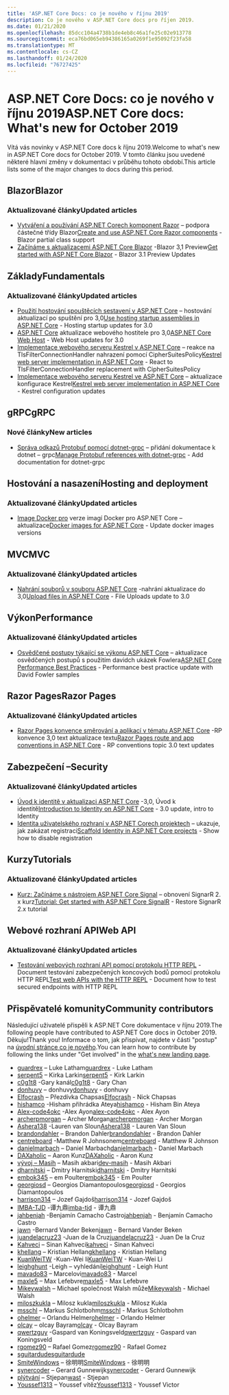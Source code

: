 ```yaml
---
title: 'ASP.NET Core Docs: co je nového v říjnu 2019'
description: Co je nového v ASP.NET Core docs pro říjen 2019.
ms.date: 01/21/2020
ms.openlocfilehash: 85dcc104a4738b1de4eb8c46a1fe25c02e913778
ms.sourcegitcommit: eca76bd065eb94386165a0269f1e95092f23fa58
ms.translationtype: MT
ms.contentlocale: cs-CZ
ms.lasthandoff: 01/24/2020
ms.locfileid: "76727425"
---
```

# <a name="aspnet-core-docs-whats-new-for-october-2019"></a><span data-ttu-id="d3def-103">ASP.NET Core Docs: co je nového v říjnu 2019</span><span class="sxs-lookup"><span data-stu-id="d3def-103">ASP.NET Core docs: What's new for October 2019</span></span>

<span data-ttu-id="d3def-104">Vítá vás novinky v ASP.NET Core docs k říjnu 2019.</span><span class="sxs-lookup"><span data-stu-id="d3def-104">Welcome to what's new in ASP.NET Core docs for October 2019.</span></span> <span data-ttu-id="d3def-105">V tomto článku jsou uvedené některé hlavní změny v dokumentaci v průběhu tohoto období.</span><span class="sxs-lookup"><span data-stu-id="d3def-105">This article lists some of the major changes to docs during this period.</span></span>

## <a name="blazor"></a><span data-ttu-id="d3def-106">Blazor</span><span class="sxs-lookup"><span data-stu-id="d3def-106">Blazor</span></span>

### <a name="updated-articles"></a><span data-ttu-id="d3def-107">Aktualizované články</span><span class="sxs-lookup"><span data-stu-id="d3def-107">Updated articles</span></span>

- <span data-ttu-id="d3def-108">[Vytváření a používání ASP.NET Corech komponent Razor](../blazor/components.md) – podpora částečné třídy Blazor</span><span class="sxs-lookup"><span data-stu-id="d3def-108">[Create and use ASP.NET Core Razor components](../blazor/components.md) - Blazor partial class support</span></span>
- <span data-ttu-id="d3def-109">[Začínáme s aktualizacemi ASP.NET Core Blazor](../blazor/get-started.md) -Blazor 3,1 Preview</span><span class="sxs-lookup"><span data-stu-id="d3def-109">[Get started with ASP.NET Core Blazor](../blazor/get-started.md) - Blazor 3.1 Preview Updates</span></span>

## <a name="fundamentals"></a><span data-ttu-id="d3def-110">Základy</span><span class="sxs-lookup"><span data-stu-id="d3def-110">Fundamentals</span></span>

### <a name="updated-articles"></a><span data-ttu-id="d3def-111">Aktualizované články</span><span class="sxs-lookup"><span data-stu-id="d3def-111">Updated articles</span></span>

- <span data-ttu-id="d3def-112">[Použití hostování spouštěcích sestavení v ASP.NET Core](../fundamentals/host/platform-specific-configuration.md) – hostování aktualizací po spuštění pro 3,0</span><span class="sxs-lookup"><span data-stu-id="d3def-112">[Use hosting startup assemblies in ASP.NET Core](../fundamentals/host/platform-specific-configuration.md) - Hosting startup updates for 3.0</span></span>
- <span data-ttu-id="d3def-113">[ASP.NET Core](../fundamentals/host/web-host.md) aktualizace webového hostitele pro 3,0</span><span class="sxs-lookup"><span data-stu-id="d3def-113">[ASP.NET Core Web Host](../fundamentals/host/web-host.md) - Web Host updates for 3.0</span></span>
- <span data-ttu-id="d3def-114">[Implementace webového serveru Kestrel v ASP.NET Core](../fundamentals/servers/kestrel.md) – reakce na TlsFilterConnectionHandler nahrazení pomocí CipherSuitesPolicy</span><span class="sxs-lookup"><span data-stu-id="d3def-114">[Kestrel web server implementation in ASP.NET Core](../fundamentals/servers/kestrel.md) - React to TlsFilterConnectionHandler replacement with CipherSuitesPolicy</span></span>
- <span data-ttu-id="d3def-115">[Implementace webového serveru Kestrel ve ASP.NET Core](../fundamentals/servers/kestrel.md) – aktualizace konfigurace Kestrel</span><span class="sxs-lookup"><span data-stu-id="d3def-115">[Kestrel web server implementation in ASP.NET Core](../fundamentals/servers/kestrel.md) - Kestrel configuration updates</span></span>

## <a name="grpc"></a><span data-ttu-id="d3def-116">gRPC</span><span class="sxs-lookup"><span data-stu-id="d3def-116">gRPC</span></span>

### <a name="new-articles"></a><span data-ttu-id="d3def-117">Nové články</span><span class="sxs-lookup"><span data-stu-id="d3def-117">New articles</span></span>

- <span data-ttu-id="d3def-118">[Správa odkazů Protobuf pomocí dotnet-grpc](../grpc/dotnet-grpc.md) – přidání dokumentace k dotnet – grpc</span><span class="sxs-lookup"><span data-stu-id="d3def-118">[Manage Protobuf references with dotnet-grpc](../grpc/dotnet-grpc.md) - Add documentation for dotnet-grpc</span></span>

## <a name="hosting-and-deployment"></a><span data-ttu-id="d3def-119">Hostování a nasazení</span><span class="sxs-lookup"><span data-stu-id="d3def-119">Hosting and deployment</span></span>

### <a name="updated-articles"></a><span data-ttu-id="d3def-120">Aktualizované články</span><span class="sxs-lookup"><span data-stu-id="d3def-120">Updated articles</span></span>

- <span data-ttu-id="d3def-121">[Image Docker pro](../host-and-deploy/docker/building-net-docker-images.md) verze imagí Docker pro ASP.NET Core – aktualizace</span><span class="sxs-lookup"><span data-stu-id="d3def-121">[Docker images for ASP.NET Core](../host-and-deploy/docker/building-net-docker-images.md) - Update docker images versions</span></span>

## <a name="mvc"></a><span data-ttu-id="d3def-122">MVC</span><span class="sxs-lookup"><span data-stu-id="d3def-122">MVC</span></span>

### <a name="updated-articles"></a><span data-ttu-id="d3def-123">Aktualizované články</span><span class="sxs-lookup"><span data-stu-id="d3def-123">Updated articles</span></span>

- <span data-ttu-id="d3def-124">[Nahrání souborů v souboru ASP.NET Core](../mvc/models/file-uploads.md) -nahrání aktualizace do 3,0</span><span class="sxs-lookup"><span data-stu-id="d3def-124">[Upload files in ASP.NET Core](../mvc/models/file-uploads.md) - File Uploads update to 3.0</span></span>

## <a name="performance"></a><span data-ttu-id="d3def-125">Výkon</span><span class="sxs-lookup"><span data-stu-id="d3def-125">Performance</span></span>

### <a name="updated-articles"></a><span data-ttu-id="d3def-126">Aktualizované články</span><span class="sxs-lookup"><span data-stu-id="d3def-126">Updated articles</span></span>

- <span data-ttu-id="d3def-127">[Osvědčené postupy týkající se výkonu ASP.NET Core](../performance/performance-best-practices.md) – aktualizace osvědčených postupů s použitím davidch ukázek Fowlera</span><span class="sxs-lookup"><span data-stu-id="d3def-127">[ASP.NET Core Performance Best Practices](../performance/performance-best-practices.md) - Performance best practice update with David Fowler samples</span></span>

## <a name="razor-pages"></a><span data-ttu-id="d3def-128">Razor Pages</span><span class="sxs-lookup"><span data-stu-id="d3def-128">Razor Pages</span></span>

### <a name="updated-articles"></a><span data-ttu-id="d3def-129">Aktualizované články</span><span class="sxs-lookup"><span data-stu-id="d3def-129">Updated articles</span></span>

- <span data-ttu-id="d3def-130">[Razor Pages konvence směrování a aplikací v tématu ASP.NET Core](../razor-pages/razor-pages-conventions.md) -RP konvence 3,0 text aktualizace textu</span><span class="sxs-lookup"><span data-stu-id="d3def-130">[Razor Pages route and app conventions in ASP.NET Core](../razor-pages/razor-pages-conventions.md) - RP conventions topic 3.0 text updates</span></span>

## <a name="security"></a><span data-ttu-id="d3def-131">Zabezpečení –</span><span class="sxs-lookup"><span data-stu-id="d3def-131">Security</span></span>

### <a name="updated-articles"></a><span data-ttu-id="d3def-132">Aktualizované články</span><span class="sxs-lookup"><span data-stu-id="d3def-132">Updated articles</span></span>

- <span data-ttu-id="d3def-133">[Úvod k identitě v aktualizaci ASP.NET Core](../security/authentication/identity.md) -3,0, Úvod k identitě</span><span class="sxs-lookup"><span data-stu-id="d3def-133">[Introduction to Identity on ASP.NET Core](../security/authentication/identity.md) - 3.0 update, intro to Identity</span></span>
- <span data-ttu-id="d3def-134">[Identita uživatelského rozhraní v ASP.NET Corech projektech](../security/authentication/scaffold-identity.md) – ukazuje, jak zakázat registraci</span><span class="sxs-lookup"><span data-stu-id="d3def-134">[Scaffold Identity in ASP.NET Core projects](../security/authentication/scaffold-identity.md) - Show how to disable registration</span></span>

## <a name="tutorials"></a><span data-ttu-id="d3def-135">Kurzy</span><span class="sxs-lookup"><span data-stu-id="d3def-135">Tutorials</span></span>

### <a name="updated-articles"></a><span data-ttu-id="d3def-136">Aktualizované články</span><span class="sxs-lookup"><span data-stu-id="d3def-136">Updated articles</span></span>

- <span data-ttu-id="d3def-137">[Kurz: Začínáme s nástrojem ASP.NET Core Signal](../tutorials/signalr.md) – obnovení SignarR 2. x kurz</span><span class="sxs-lookup"><span data-stu-id="d3def-137">[Tutorial: Get started with ASP.NET Core SignalR](../tutorials/signalr.md) - Restore SignarR 2.x tutorial</span></span>

## <a name="web-api"></a><span data-ttu-id="d3def-138">Webové rozhraní API</span><span class="sxs-lookup"><span data-stu-id="d3def-138">Web API</span></span>

### <a name="updated-articles"></a><span data-ttu-id="d3def-139">Aktualizované články</span><span class="sxs-lookup"><span data-stu-id="d3def-139">Updated articles</span></span>

- <span data-ttu-id="d3def-140">[Testování webových rozhraní API pomocí protokolu HTTP REPL](../web-api/http-repl.md) -Document testování zabezpečených koncových bodů pomocí protokolu HTTP REPL</span><span class="sxs-lookup"><span data-stu-id="d3def-140">[Test web APIs with the HTTP REPL](../web-api/http-repl.md) - Document how to test secured endpoints with HTTP REPL</span></span>

## <a name="community-contributors"></a><span data-ttu-id="d3def-141">Přispěvatelé komunity</span><span class="sxs-lookup"><span data-stu-id="d3def-141">Community contributors</span></span>

<span data-ttu-id="d3def-142">Následující uživatelé přispěli k ASP.NET Core dokumentace v říjnu 2019.</span><span class="sxs-lookup"><span data-stu-id="d3def-142">The following people have contributed to ASP.NET Core docs in October 2019.</span></span> <span data-ttu-id="d3def-143">Děkuju!</span><span class="sxs-lookup"><span data-stu-id="d3def-143">Thank you!</span></span> <span data-ttu-id="d3def-144">Informace o tom, jak přispívat, najdete v části "postup" na [úvodní stránce co je nového](index.yml).</span><span class="sxs-lookup"><span data-stu-id="d3def-144">You can learn how to contribute by following the links under "Get involved" in the [what's new landing page](index.yml).</span></span>

- <span data-ttu-id="d3def-145">[guardrex](https://github.com/guardrex) – Luke Latham</span><span class="sxs-lookup"><span data-stu-id="d3def-145">[guardrex](https://github.com/guardrex) - Luke Latham</span></span>
- <span data-ttu-id="d3def-146">[serpent5](https://github.com/serpent5) – Kirka Larkin</span><span class="sxs-lookup"><span data-stu-id="d3def-146">[serpent5](https://github.com/serpent5) - Kirk Larkin</span></span>
- <span data-ttu-id="d3def-147">[c0g1t8](https://github.com/c0g1t8) -Gary kanál</span><span class="sxs-lookup"><span data-stu-id="d3def-147">[c0g1t8](https://github.com/c0g1t8) - Gary Chan</span></span>
- <span data-ttu-id="d3def-148">[donhuvy](https://github.com/donhuvy) – donhuvy</span><span class="sxs-lookup"><span data-stu-id="d3def-148">[donhuvy](https://github.com/donhuvy) - donhuvy</span></span>
- <span data-ttu-id="d3def-149">[Elfocrash](https://github.com/Elfocrash) – Přezdívka Chapsas</span><span class="sxs-lookup"><span data-stu-id="d3def-149">[Elfocrash](https://github.com/Elfocrash) - Nick Chapsas</span></span>
- <span data-ttu-id="d3def-150">[hishamco](https://github.com/hishamco) -Hisham přihrádka Ateya</span><span class="sxs-lookup"><span data-stu-id="d3def-150">[hishamco](https://github.com/hishamco) - Hisham Bin Ateya</span></span>
- <span data-ttu-id="d3def-151">[Alex-code4okc](https://github.com/alex-code4okc) -Alex Ayon</span><span class="sxs-lookup"><span data-stu-id="d3def-151">[alex-code4okc](https://github.com/alex-code4okc) - Alex Ayon</span></span>
- <span data-ttu-id="d3def-152">[archerpmorgan](https://github.com/archerpmorgan) – Archer Morgan</span><span class="sxs-lookup"><span data-stu-id="d3def-152">[archerpmorgan](https://github.com/archerpmorgan) - Archer Morgan</span></span>
- <span data-ttu-id="d3def-153">[Ashera138](https://github.com/Ashera138) -Lauren van Sloun</span><span class="sxs-lookup"><span data-stu-id="d3def-153">[Ashera138](https://github.com/Ashera138) - Lauren Van Sloun</span></span>
- <span data-ttu-id="d3def-154">[brandondahler](https://github.com/brandondahler) – Brandon Dahler</span><span class="sxs-lookup"><span data-stu-id="d3def-154">[brandondahler](https://github.com/brandondahler) - Brandon Dahler</span></span>
- <span data-ttu-id="d3def-155">[centreboard](https://github.com/centreboard) -Matthew R Johnsonem</span><span class="sxs-lookup"><span data-stu-id="d3def-155">[centreboard](https://github.com/centreboard) - Matthew R Johnson</span></span>
- <span data-ttu-id="d3def-156">[danielmarbach](https://github.com/danielmarbach) – Daniel Marbach</span><span class="sxs-lookup"><span data-stu-id="d3def-156">[danielmarbach](https://github.com/danielmarbach) - Daniel Marbach</span></span>
- <span data-ttu-id="d3def-157">[DAXaholic](https://github.com/DAXaholic) – Aaron Kunz</span><span class="sxs-lookup"><span data-stu-id="d3def-157">[DAXaholic](https://github.com/DAXaholic) - Aaron Kunz</span></span>
- <span data-ttu-id="d3def-158">[vývoj – Masih](https://github.com/dev-masih) – Masih akbari</span><span class="sxs-lookup"><span data-stu-id="d3def-158">[dev-masih](https://github.com/dev-masih) - Masih Akbari</span></span>
- <span data-ttu-id="d3def-159">[dharnitski](https://github.com/dharnitski) – Dmitry Harnitski</span><span class="sxs-lookup"><span data-stu-id="d3def-159">[dharnitski](https://github.com/dharnitski) - Dmitry Harnitski</span></span>
- <span data-ttu-id="d3def-160">[embok345](https://github.com/embok345) – em Poulter</span><span class="sxs-lookup"><span data-stu-id="d3def-160">[embok345](https://github.com/embok345) - Em Poulter</span></span>
- <span data-ttu-id="d3def-161">[georgiosd](https://github.com/georgiosd) – Georgios Diamantopoulos</span><span class="sxs-lookup"><span data-stu-id="d3def-161">[georgiosd](https://github.com/georgiosd) - Georgios Diamantopoulos</span></span>
- <span data-ttu-id="d3def-162">[harrison314](https://github.com/harrison314) – Jozef Gajdoš</span><span class="sxs-lookup"><span data-stu-id="d3def-162">[harrison314](https://github.com/harrison314) - Jozef Gajdoš</span></span>
- <span data-ttu-id="d3def-163">[IMBA-TJD](https://github.com/imba-tjd) -谭九鼎</span><span class="sxs-lookup"><span data-stu-id="d3def-163">[imba-tjd](https://github.com/imba-tjd) - 谭九鼎</span></span>
- <span data-ttu-id="d3def-164">[jahbenjah](https://github.com/jahbenjah) -Benjamín Camacho Castro</span><span class="sxs-lookup"><span data-stu-id="d3def-164">[jahbenjah](https://github.com/jahbenjah) - Benjamín Camacho Castro</span></span>
- <span data-ttu-id="d3def-165">[jawn](https://github.com/jawn) -Bernard Vander Beken</span><span class="sxs-lookup"><span data-stu-id="d3def-165">[jawn](https://github.com/jawn) - Bernard Vander Beken</span></span>
- <span data-ttu-id="d3def-166">[juandelacruz23](https://github.com/juandelacruz23) -Juan de la Cruz</span><span class="sxs-lookup"><span data-stu-id="d3def-166">[juandelacruz23](https://github.com/juandelacruz23) - Juan De la Cruz</span></span>
- <span data-ttu-id="d3def-167">[Kahveci](https://github.com/kahveci) – Sinan Kahveci</span><span class="sxs-lookup"><span data-stu-id="d3def-167">[kahveci](https://github.com/kahveci) - Sinan Kahveci</span></span>
- <span data-ttu-id="d3def-168">[khellang](https://github.com/khellang) – Kristian Hellang</span><span class="sxs-lookup"><span data-stu-id="d3def-168">[khellang](https://github.com/khellang) - Kristian Hellang</span></span>
- <span data-ttu-id="d3def-169">[KuanWeiTW](https://github.com/KuanWeiTW) -Kuan-Wei li</span><span class="sxs-lookup"><span data-stu-id="d3def-169">[KuanWeiTW](https://github.com/KuanWeiTW) - Kuan-Wei Li</span></span>
- <span data-ttu-id="d3def-170">[leighghunt](https://github.com/leighghunt) -Leigh – vyhledání</span><span class="sxs-lookup"><span data-stu-id="d3def-170">[leighghunt](https://github.com/leighghunt) - Leigh Hunt</span></span>
- <span data-ttu-id="d3def-171">[mavado83](https://github.com/mavado83) – Marcelovi</span><span class="sxs-lookup"><span data-stu-id="d3def-171">[mavado83](https://github.com/mavado83) - Marcel</span></span>
- <span data-ttu-id="d3def-172">[maxle5](https://github.com/maxle5) – Max Lefebvre</span><span class="sxs-lookup"><span data-stu-id="d3def-172">[maxle5](https://github.com/maxle5) - Max Lefebvre</span></span>
- <span data-ttu-id="d3def-173">[Mikeywalsh](https://github.com/Mikeywalsh) – Michael společnost Walsh může</span><span class="sxs-lookup"><span data-stu-id="d3def-173">[Mikeywalsh](https://github.com/Mikeywalsh) - Michael Walsh</span></span>
- <span data-ttu-id="d3def-174">[miloszkukla](https://github.com/miloszkukla) – Milosz kukla</span><span class="sxs-lookup"><span data-stu-id="d3def-174">[miloszkukla](https://github.com/miloszkukla) - Milosz Kukla</span></span>
- <span data-ttu-id="d3def-175">[msschl](https://github.com/msschl) – Markus Schlotbohm</span><span class="sxs-lookup"><span data-stu-id="d3def-175">[msschl](https://github.com/msschl) - Markus Schlotbohm</span></span>
- <span data-ttu-id="d3def-176">[ohelmer](https://github.com/ohelmer) – Orlandu Helmer</span><span class="sxs-lookup"><span data-stu-id="d3def-176">[ohelmer](https://github.com/ohelmer) - Orlando Helmer</span></span>
- <span data-ttu-id="d3def-177">[olcay](https://github.com/olcay) – olcay Bayram</span><span class="sxs-lookup"><span data-stu-id="d3def-177">[olcay](https://github.com/olcay) - Olcay Bayram</span></span>
- <span data-ttu-id="d3def-178">[qwertzguy](https://github.com/qwertzguy) -Gaspard van Koningsveld</span><span class="sxs-lookup"><span data-stu-id="d3def-178">[qwertzguy](https://github.com/qwertzguy) - Gaspard van Koningsveld</span></span>
- <span data-ttu-id="d3def-179">[rgomez90](https://github.com/rgomez90) – Rafael Gomez</span><span class="sxs-lookup"><span data-stu-id="d3def-179">[rgomez90](https://github.com/rgomez90) - Rafael Gomez</span></span>
- [<span data-ttu-id="d3def-180">sguitardude</span><span class="sxs-lookup"><span data-stu-id="d3def-180">sguitardude</span></span>](https://github.com/sguitardude) 
- <span data-ttu-id="d3def-181">[SmiteWindows](https://github.com/SmiteWindows) – 徐明明</span><span class="sxs-lookup"><span data-stu-id="d3def-181">[SmiteWindows](https://github.com/SmiteWindows) - 徐明明</span></span>
- <span data-ttu-id="d3def-182">[synercoder](https://github.com/synercoder) – Gerard Gunnewijk</span><span class="sxs-lookup"><span data-stu-id="d3def-182">[synercoder](https://github.com/synercoder) - Gerard Gunnewijk</span></span>
- <span data-ttu-id="d3def-183">[plýtvání](https://github.com/wast) – Stjepan</span><span class="sxs-lookup"><span data-stu-id="d3def-183">[wast](https://github.com/wast) - Stjepan</span></span>
- <span data-ttu-id="d3def-184">[Youssef1313](https://github.com/Youssef1313) – Youssef vítěz</span><span class="sxs-lookup"><span data-stu-id="d3def-184">[Youssef1313](https://github.com/Youssef1313) - Youssef Victor</span></span>
